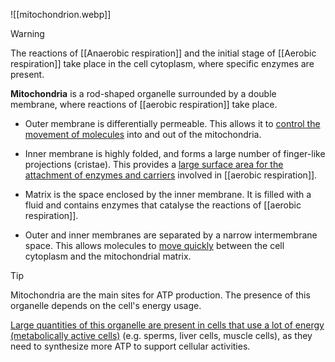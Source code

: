 ![[mitochondrion.webp]]

> [!warning]
> The reactions of [[Anaerobic respiration]] and the initial stage of [[Aerobic respiration]] take place in the cell cytoplasm, where specific enzymes are present.

**Mitochondria** is a rod-shaped organelle <span class="hi-green">surrounded by a double membrane</span>, where reactions of [[aerobic respiration]] take place.

- <span class="hi-blue">Outer membrane</span> is <span class="hi-green">differentially permeable</span>.
  This allows it to <u>control the movement of molecules</u> into and out of the mitochondria.

- <span class="hi-blue">Inner membrane</span> is <span class="hi-green">highly folded</span>, and forms a large number of finger-like projections (<span class="hi-blue">cristae</span>).
  This provides a <u>large surface area for the attachment of enzymes and carriers</u> involved in [[aerobic respiration]].

- <span class="hi-blue">Matrix</span> is the space <span class="hi-green">enclosed by the inner membrane</span>.
  It is filled with a fluid and contains enzymes that catalyse the reactions of [[aerobic respiration]].

- Outer and inner membranes are separated by a <span class="hi-green">narrow</span> <span class="hi-blue">intermembrane space</span>.
  This allows molecules to <u>move quickly</u> between the cell cytoplasm and the mitochondrial matrix.

> [!tip]
> Mitochondria are the main sites for ATP production. The presence of this organelle depends on the cell's energy usage.
> 
> <u>Large quantities of this organelle are present in cells that use a lot of energy (metabolically active cells)</u> (e.g. sperms, liver cells, muscle cells), as they need to synthesize more ATP to support cellular activities.
